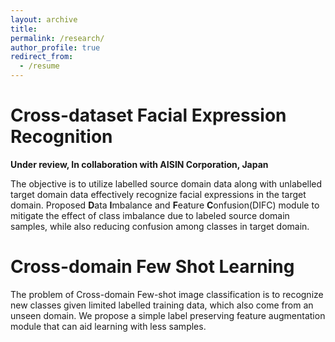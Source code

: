 ```yaml
---
layout: archive
title: 
permalink: /research/
author_profile: true
redirect_from:
  - /resume
---
```


<!-- {% include base_path %} -->

Cross-dataset Facial Expression Recognition
======
**Under review, In collaboration with AISIN Corporation, Japan**

The objective is to utilize labelled source domain data along with unlabelled target domain data effectively recognize facial expressions in the target domain. Proposed **D**ata **I**mbalance and **F**eature **C**onfusion(DIFC) module to mitigate the effect of class imbalance due to labeled source
domain samples, while also reducing confusion among classes in target domain.

Cross-domain Few Shot Learning
======
The problem of Cross-domain Few-shot image classification is to recognize new classes given limited labelled training data, which also come from an unseen domain. We propose a simple label preserving feature augmentation module that can aid learning with less samples. 
